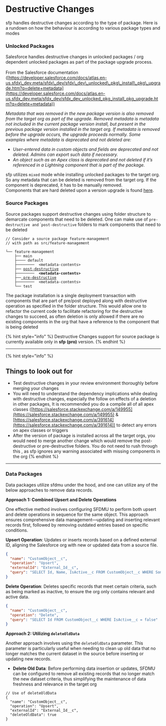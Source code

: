 # Destructive Changes

sfp handles destructive changes according to the type of package. Here is a rundown on how the behaviour is according to various package types and modes

### Unlocked Packages

Salesforce handles destructive changes in unlocked packages / org dependent unlocked packages as part of the package upgrade process.\
\
From the Salesforce documentation ([https://developer.salesforce.com/docs/atlas.en-us.sfdx\_dev.meta/sfdx\_dev/sfdx\_dev\_unlocked\_pkg\_install\_pkg\_upgrade.htm?q=delete+metadata](https://developer.salesforce.com/docs/atlas.en-us.sfdx_dev.meta/sfdx_dev/sfdx_dev_unlocked_pkg_install_pkg_upgrade.htm?q=delete+metadata))

_Metadata that was removed in the new package version is also removed from the target org as part of the upgrade. Removed metadata is metadata not included in the current package version install, but present in the previous package version installed in the target org. If metadata is removed before the upgrade occurs, the upgrade proceeds normally. Some examples where metadata is deprecated and not deleted are:_

* _User-entered data in custom objects and fields are deprecated and not deleted. Admins can export such data if necessary._
* _An object such as an Apex class is deprecated and not deleted if it’s referenced in a Lightning component that is part of the package._

sfp utilizes `mixed` mode while installing unlocked packages to the target org.  So any metadata that can be deleted is removed from the target org.  If the component is deprecated, it has to be manually removed. \
Components that are hard deleted upon a version upgrade is found [here](https://developer.salesforce.com/docs/atlas.en-us.sfdx_dev.meta/sfdx_dev/sfdx_dev_unlocked_hard_deleted_components.htm).

### Source Packages &#x20;

Source packages support destructive changes using folder structure to demarcate components that need to be deleted. One can make use of `pre-destructive and` \``post-destructive` folders to mark components that need to be deleted

<pre><code>// Consider a source package feature-management
// with path as src/feature-management

└── feature-management
    ├── main
    ├──── default
    ├────────  &#x3C;metadata-contents>
    ├── <a data-footnote-ref href="#user-content-fn-1">post-destructive</a>
<strong>    ├────────  &#x3C;metadata-contents>
</strong>    ├──<a data-footnote-ref href="#user-content-fn-2"> pre-destructive</a>
    ├────────  &#x3C;metadata-contents>
    └── test
</code></pre>

The package installation is a single deployment transaction with components that are part of pre/post deployed along with destructive operation as specified in the folder structure.  This would allow one to refactor the current code to facilitate refactoring for the destructive changes to succeed, as often deletion is only allowed if there are no existing components in the org that have a reference to the component that is being deleted

{% hint style="info" %}
Destructive Changes support for source package is currently available only in **sfp (pro)** version.&#x20;
{% endhint %}

***

{% hint style="info" %}
## Things to look out for

* Test  destructive changes in your review environment thoroughly before merging your changes
* You will need to understand the dependency implications while dealing with destructive changes,  especially the follow on effects of a deletion in other packages, It is recommended you do a compile all of all apex classes ([https://salesforce.stackexchange.com/a/149955](https://salesforce.stackexchange.com/a/149955) & [https://salesforce.stackexchange.com/a/391614](https://salesforce.stackexchange.com/a/391614)) to detect any errors on apex classes or triggers
* After the version of package is installed across all the target orgs, you would need to merge another change which would remove the post-destructive or pre-destructive folders.   You do not need to rush through this , as sfp ignores any warning  associated with missing components in the org
{% endhint %}

***

### Data Packages

Data packages utilize sfdmu under the hood, and one can utilize any of the below approaches to remove data records.

**Approach 1: Combined Upsert and Delete Operations**

One effective method involves configuring SFDMU to perform both upsert and delete operations in sequence for the same object. This approach ensures comprehensive data management—updating and inserting relevant records first, followed by removing outdated entries based on specific conditions.

**Upsert Operation**: Updates or inserts records based on a defined external ID, aligning the Salesforce org with new or updated data from a source file.

```json
{
  "name": "CustomObject__c",
  "operation": "Upsert",
  "externalId": "External_Id__c",
  "query": "SELECT Id, Name, IsActive__c FROM CustomObject__c WHERE SomeCondition = true"
}
```

**Delete Operation**: Deletes specific records that meet certain criteria, such as being marked as inactive, to ensure the org only contains relevant and active data.

```json
{
  "name": "CustomObject__c",
  "operation": "Delete",
  "query": "SELECT Id FROM CustomObject__c WHERE IsActive__c = false"
}
```

**Approach 2: Utilizing `deleteOldData`**

Another approach involves using the `deleteOldData` parameter. This parameter is particularly useful when needing to clean up old data that no longer matches the current dataset in the source before inserting or updating new records.

* **Delete Old Data**: Before performing data insertion or updates, SFDMU can be configured to remove all existing records that no longer match the new dataset criteria, thus simplifying the maintenance of data freshness and relevance in the target org

```
// Use of deleteOldData
{
  "name": "CustomObject__c",
  "operation": "Upsert",
  "externalId": "External_Id__c",
  "deleteOldData": true
}

```

[^1]: Metadata components  in this folder will be deleted from the org after the components in the package are deployed

[^2]: Metafata components in the folder will be deleted before the components in the package are deployed
